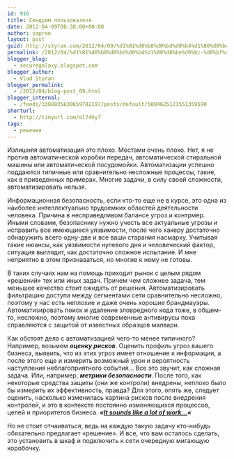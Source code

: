 ```yaml
---
id: 916
title: Синдром пользователя
date: 2012-04-09T08:38:00+00:00
author: sapran
layout: post
guid: http://styran.com/2012/04/09/%d1%81%d0%b8%d0%bd%d0%b4%d1%80%d0%be%d0%bc-%d0%bf%d0%be%d0%bb%d1%8c%d0%b7%d0%be%d0%b2%d0%b0%d1%82%d0%b5%d0%bb%d1%8f/
permalink: /2012/04/%d1%81%d0%b8%d0%bd%d0%b4%d1%80%d0%be%d0%bc-%d0%bf%d0%be%d0%bb%d1%8c%d0%b7%d0%be%d0%b2%d0%b0%d1%82%d0%b5%d0%bb%d1%8f/
blogger_blog:
  - securegalaxy.blogspot.com
blogger_author:
  - Vlad Styran
blogger_permalink:
  - /2012/04/blog-post_09.html
blogger_internal:
  - /feeds/3388835630659782197/posts/default/5004625121551359590
shorturl:
  - http://tinyurl.com/ol74hy7
tags:
  - решения
---
```

<div dir="ltr" style="text-align: left;">
  Излишняя автоматизация это плохо. Местами очень плохо. Нет, я не против автоматической коробки передач, автоматической стиральной машины или автоматической посудомойки. Автоматизации успешно поддаются типичные или&nbsp;сравнительно&nbsp;несложные процессы, такие, как в приведенных примерах. Многие задачи, в силу своей сложности, автоматизировать нельзя.</p> 
  
  <p>
    Информационная безопасность, если кто-то еще не в курсе, это одна из наиболее интеллектуально трудоемких областей деятельности человека. Причина в несправедливом балансе угроз и контрмер. Иными словами, безопаснику нужно учесть все актуальные угрозы и исправить все имеющиеся уязвимости, после чего хакеру достаточно обнаружить всего одну-две и все ваши старания насмарку. Учитывая такие нюансы, как уязвимости нулевого дня и человеческий фактор, ситуация выглядит, как достаточно сложное испытание.&nbsp;И мне неприятно в этом признаваться, но многие к нему не готовы.
  </p>
  
  <p>
    В таких случаях нам на помощь приходит рынок с целым рядом &#171;решений&#187; тех или иных задач. Причем чем сложнее задача, тем меньшее качество стоит ожидать от решения. Автоматизировать фильтрацию доступа между сегментами сети сравнительно несложно, поэтому у нас есть неплохие и даже очень хорошие&nbsp;брандмауэры. Автоматизировать поиск и удаление зловредного кода тоже, в общем-то, несложно, поэтому многие современные антивирусы пока справляются с защитой от известных образцов малвари.
  </p>
  
  <p>
    Как обстоят дела с автоматизацией чего-то менее типичного? Например, возьмем <i><b>оценку рисков</b></i>. Оценить профиль угроз вашего бизнеса, выявить, что из этих угроз имеет отношение к информации, а после этого еще и измерить возможный урон и вероятность наступления неблагоприятного события&#8230; Все это звучит, как сложная задача. Или, например, <i><b>метрики безопасности</b></i>. После того, как некоторые средства защиты (они же контроли) внедрены, неплохо было бы измерить их эффективность, правда? Для этого, опять же, следует оценить, насколько изменилась картина рисков после внедрения контролей, и это в&nbsp;контексте&nbsp;постоянно изменяющихся процессов, целей и приоритетов бизнеса. <i><b>&#171;<a href="https://www.veracode.com/blog/2010/12/how-to-become-an-information-security-thought-leader/" target="_blank">It sounds like a lot of work&#8230;</a>&#171;</b></i>
  </p>
  
  <p>
    Но не стоит отчаиваться, ведь на каждую такую задачу кто-нибудь обязательно предлагает &#171;решение&#187;. И все, что вам осталось сделать, это установить в шкаф и подключить к сети очередную мигающую коробочку.
  </p>
</div>

<div class="addtoany_share_save_container addtoany_content_bottom">
  <div class="a2a_kit a2a_kit_size_32 addtoany_list a2a_target" id="wpa2a_224">
    <a class="a2a_button_facebook" href="http://www.addtoany.com/add_to/facebook?linkurl=https%3A%2F%2Fblog.styran.com%2F2012%2F04%2F%25d1%2581%25d0%25b8%25d0%25bd%25d0%25b4%25d1%2580%25d0%25be%25d0%25bc-%25d0%25bf%25d0%25be%25d0%25bb%25d1%258c%25d0%25b7%25d0%25be%25d0%25b2%25d0%25b0%25d1%2582%25d0%25b5%25d0%25bb%25d1%258f%2F&linkname=%D0%A1%D0%B8%D0%BD%D0%B4%D1%80%D0%BE%D0%BC%20%D0%BF%D0%BE%D0%BB%D1%8C%D0%B7%D0%BE%D0%B2%D0%B0%D1%82%D0%B5%D0%BB%D1%8F" title="Facebook" rel="nofollow" target="_blank"></a><a class="a2a_button_twitter" href="http://www.addtoany.com/add_to/twitter?linkurl=https%3A%2F%2Fblog.styran.com%2F2012%2F04%2F%25d1%2581%25d0%25b8%25d0%25bd%25d0%25b4%25d1%2580%25d0%25be%25d0%25bc-%25d0%25bf%25d0%25be%25d0%25bb%25d1%258c%25d0%25b7%25d0%25be%25d0%25b2%25d0%25b0%25d1%2582%25d0%25b5%25d0%25bb%25d1%258f%2F&linkname=%D0%A1%D0%B8%D0%BD%D0%B4%D1%80%D0%BE%D0%BC%20%D0%BF%D0%BE%D0%BB%D1%8C%D0%B7%D0%BE%D0%B2%D0%B0%D1%82%D0%B5%D0%BB%D1%8F" title="Twitter" rel="nofollow" target="_blank"></a><a class="a2a_button_google_plus" href="http://www.addtoany.com/add_to/google_plus?linkurl=https%3A%2F%2Fblog.styran.com%2F2012%2F04%2F%25d1%2581%25d0%25b8%25d0%25bd%25d0%25b4%25d1%2580%25d0%25be%25d0%25bc-%25d0%25bf%25d0%25be%25d0%25bb%25d1%258c%25d0%25b7%25d0%25be%25d0%25b2%25d0%25b0%25d1%2582%25d0%25b5%25d0%25bb%25d1%258f%2F&linkname=%D0%A1%D0%B8%D0%BD%D0%B4%D1%80%D0%BE%D0%BC%20%D0%BF%D0%BE%D0%BB%D1%8C%D0%B7%D0%BE%D0%B2%D0%B0%D1%82%D0%B5%D0%BB%D1%8F" title="Google+" rel="nofollow" target="_blank"></a><a class="a2a_button_linkedin" href="http://www.addtoany.com/add_to/linkedin?linkurl=https%3A%2F%2Fblog.styran.com%2F2012%2F04%2F%25d1%2581%25d0%25b8%25d0%25bd%25d0%25b4%25d1%2580%25d0%25be%25d0%25bc-%25d0%25bf%25d0%25be%25d0%25bb%25d1%258c%25d0%25b7%25d0%25be%25d0%25b2%25d0%25b0%25d1%2582%25d0%25b5%25d0%25bb%25d1%258f%2F&linkname=%D0%A1%D0%B8%D0%BD%D0%B4%D1%80%D0%BE%D0%BC%20%D0%BF%D0%BE%D0%BB%D1%8C%D0%B7%D0%BE%D0%B2%D0%B0%D1%82%D0%B5%D0%BB%D1%8F" title="LinkedIn" rel="nofollow" target="_blank"></a><a class="a2a_dd addtoany_share_save" href="https://www.addtoany.com/share"></a>
  </div>
</div>